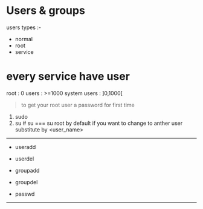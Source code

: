 Users & groups
===============

users types :-
- normal
- root
- service

# every service have user



root : 0
users : >=1000
system users : ]0,1000[



> to get your root user a password for first time

1. sudo
2. su   # su === su root by default if you want to change to anther user substitute <root> by <user_name> 

-----------------------------------------------------------------------------
- useradd
- userdel

- groupadd
- groupdel

- passwd
-----------------------------------------------------------------------------
